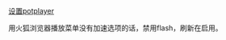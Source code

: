 [设置potplayer](<https://jingyan.baidu.com/article/046a7b3ed40c32f9c27fa90b.html>)

用火狐浏览器播放菜单没有加速选项的话，禁用flash，刷新在启用。

